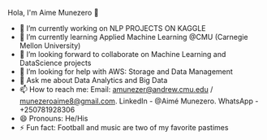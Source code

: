 Hola, I'm Aime Munezero 👋
- 🔭 I’m currently working on NLP PROJECTS ON KAGGLE
- 🌱 I’m currently learning Applied Machine Learning @CMU (Carnegie Mellon University)
- 👯 I’m looking forward to collaborate on Machine Learning and DataScience projects
- 🤔 I’m looking for help with AWS: Storage and Data Management
- 💬 Ask me about Data Analytics and Big Data
- 📫 How to reach me: Email: amunezer@andrew.cmu.edu / munezeroaime8@gmail.com. LinkedIn - @Aimé Munezero. WhatsApp - +250781928306
- 😄 Pronouns: He/His
- ⚡ Fun fact: Football and music are two of my favorite pastimes
